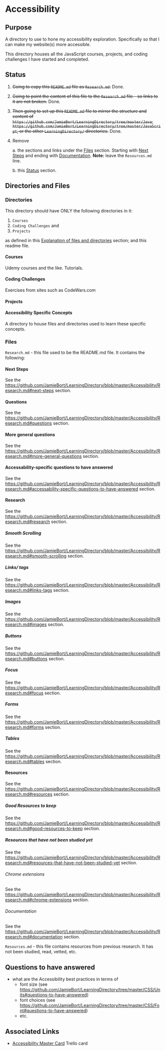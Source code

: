 # Accessibility

## Purpose
A directory to use to hone my accessibility exploration. Specifically so that I can make my website(s) more accessible.

This directory houses all the JavaScript courses, projects, and coding challenges I have started and completed.

## Status
1. ~~Going to copy this `README.md` file as `Research.md`.~~ Done.
2. ~~Going to point the content of this file to the `Research.md` file - so links to it are not broken.~~ Done.
3. ~~Then going to set up this `README.md` file to mirror the structure and content of `https://github.com/JamieBort/LearningDirectory/tree/master/Java`, `https://github.com/JamieBort/LearningDirectory/tree/master/JavaScript`, or the other `LearningDirectory/` directories.~~ Done.
4. Remove 

    a. the sections and links under the [Files](https://github.com/JamieBort/LearningDirectory/tree/master/Accessibility#files) section. Starting with [Next Steps](https://github.com/JamieBort/LearningDirectory/tree/master/Accessibility#next-steps) and ending with [Documentation](https://github.com/JamieBort/LearningDirectory/tree/master/Accessibility#documentation). **Note:** leave the `Resources.md` line.
    
    b. this [Status](https://github.com/JamieBort/LearningDirectory/tree/master/Accessibility#status) section.

## Directories and Files
### Directories

This directory should have ONLY the following directories in it:
1. `Courses`
2. `Coding Challenges` and
3. `Projects`

as defined in this [Explanation of files and directories](https://github.com/JamieBort/LearningDirectory#explanation-of-files-and-directories) section; and this readme file.

#### Courses
Udemy courses and the like. Tutorials.

#### Coding Challenges
Exercises from sites such as CodeWars.com

#### Projects

#### Accessibility Specific Concepts
A directory to house files and directories used to learn these specific concepts.

### Files
`Research.md` - this file used to be the README.md file. It contains the following:

  #### Next Steps
  See the https://github.com/JamieBort/LearningDirectory/blob/master/Accessibility/Research.md#next-steps section.
  #### Questions
  See the https://github.com/JamieBort/LearningDirectory/blob/master/Accessibility/Research.md#questions section.
  #### More general questions
  See the https://github.com/JamieBort/LearningDirectory/blob/master/Accessibility/Research.md#more-general-questions section.
  #### Accessability-specific questions to have answered
  See the https://github.com/JamieBort/LearningDirectory/blob/master/Accessibility/Research.md#accessability-specific-questions-to-have-answered section.
  #### Research
  See the https://github.com/JamieBort/LearningDirectory/blob/master/Accessibility/Research.md#research section.
  ##### Smooth Scrolling
  See the https://github.com/JamieBort/LearningDirectory/blob/master/Accessibility/Research.md#smooth-scrolling section.
  ##### Links/<a> tags
  See the https://github.com/JamieBort/LearningDirectory/blob/master/Accessibility/Research.md#links-tags section.
  ##### Images
  See the https://github.com/JamieBort/LearningDirectory/blob/master/Accessibility/Research.md#images section.
  ##### Buttons
  See the https://github.com/JamieBort/LearningDirectory/blob/master/Accessibility/Research.md#buttons section.
  ##### Focus
  See the https://github.com/JamieBort/LearningDirectory/blob/master/Accessibility/Research.md#focus section.
  ##### Forms
  See the https://github.com/JamieBort/LearningDirectory/blob/master/Accessibility/Research.md#forms section.
  ##### Tables
  See the https://github.com/JamieBort/LearningDirectory/blob/master/Accessibility/Research.md#tables section.
  #### Resources
  See the https://github.com/JamieBort/LearningDirectory/blob/master/Accessibility/Research.md#resources section.
  ##### Good Resources to keep
  See the https://github.com/JamieBort/LearningDirectory/blob/master/Accessibility/Research.md#good-resources-to-keep section.
  ##### Resources that have not been studied yet
  See the https://github.com/JamieBort/LearningDirectory/blob/master/Accessibility/Research.md#resources-that-have-not-been-studied-yet section.
  ###### Chrome extensions
  See the https://github.com/JamieBort/LearningDirectory/blob/master/Accessibility/Research.md#chrome-extensions section.
  ###### Documentation
  See the https://github.com/JamieBort/LearningDirectory/blob/master/Accessibility/Research.md#documentation section.

`Resources.md` - this file contains resources from previous research. It has not been studied, read, vetted, etc.

## Questions to have answered
* what are the Accessibility best practices in terms of 
    * font size (see https://github.com/JamieBort/LearningDirectory/tree/master/CSS/Units#questions-to-have-answered)
    * font choices (see https://github.com/JamieBort/LearningDirectory/tree/master/CSS/Font#questions-to-have-answered)
    * etc. 

## Associated Links
* [Accessibility Master Card](https://trello.com/c/QiXs2V0r/164-accessibility-master-card) Trello card